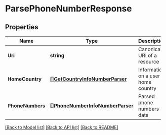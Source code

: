 # ParsePhoneNumberResponse

## Properties

Name | Type | Description | Notes
------------ | ------------- | ------------- | -------------
**Uri** | **string** | Canonical URI of a resource | [optional] 
**HomeCountry** | [**[]GetCountryInfoNumberParser**](GetCountryInfoNumberParser.md) | Information on a user home country | 
**PhoneNumbers** | [**[]PhoneNumberInfoNumberParser**](PhoneNumberInfoNumberParser.md) | Parsed phone numbers data | 

[[Back to Model list]](../README.md#documentation-for-models) [[Back to API list]](../README.md#documentation-for-api-endpoints) [[Back to README]](../README.md)


